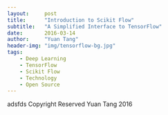 ```yaml
---
layout:     post
title:      "Introduction to Scikit Flow"
subtitle:   "A Simplified Interface to TensorFlow"
date:       2016-03-14
author:     "Yuan Tang"
header-img: "img/tensorflow-bg.jpg"
tags:
    - Deep Learning
    - TensorFlow
    - Scikit Flow
    - Technology
    - Open Source
---
```

adsfds
Copyright Reserved Yuan Tang 2016
